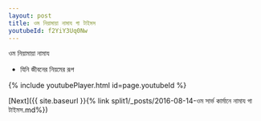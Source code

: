```yaml
---
layout: post
title: ওম নিয়ামায়া নামায গা টাইমস
youtubeId: f2YiY3Uq0Nw
---
```

 
 
 ওম নিয়ামায়া নামায  
 
 -  যিনি জীবনের নিয়মের রূপ 
 
  
 
  
 
 
 
 
 
 


{% include youtubePlayer.html id=page.youtubeId %}
 
[Next]({{ site.baseurl }}{% link  split1/_posts/2016-08-14-ওম সার্ভ কার্মানে নামায গা টাইমস.md%})
 
